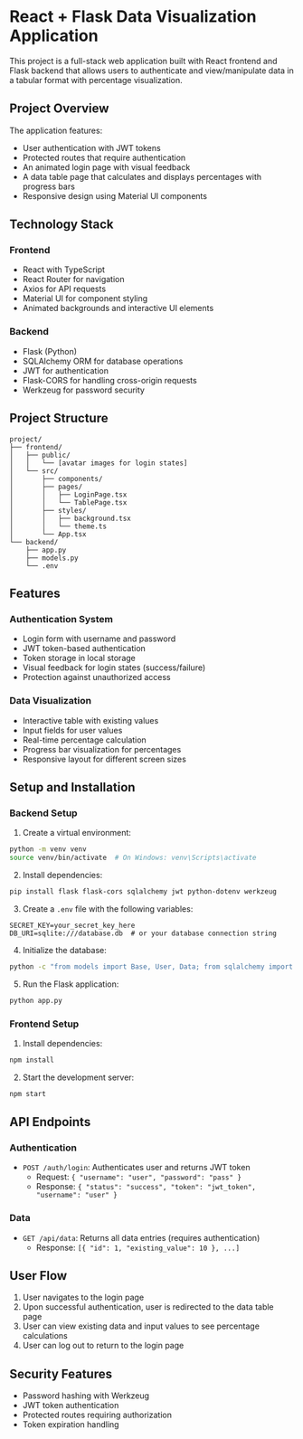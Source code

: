 ﻿# React + Flask Data Visualization Application

This project is a full-stack web application built with React frontend and Flask backend that allows users to authenticate and view/manipulate data in a tabular format with percentage visualization.

## Project Overview

The application features:
- User authentication with JWT tokens
- Protected routes that require authentication
- An animated login page with visual feedback
- A data table page that calculates and displays percentages with progress bars
- Responsive design using Material UI components

## Technology Stack

### Frontend
- React with TypeScript
- React Router for navigation
- Axios for API requests
- Material UI for component styling
- Animated backgrounds and interactive UI elements

### Backend
- Flask (Python)
- SQLAlchemy ORM for database operations
- JWT for authentication
- Flask-CORS for handling cross-origin requests
- Werkzeug for password security

## Project Structure

```
project/
├── frontend/
│   ├── public/
│   │   └── [avatar images for login states]
│   └── src/
│       ├── components/
│       ├── pages/
│       │   ├── LoginPage.tsx
│       │   └── TablePage.tsx
│       ├── styles/
│       │   ├── background.tsx
│       │   └── theme.ts
│       └── App.tsx
└── backend/
    ├── app.py
    ├── models.py
    └── .env
```

## Features

### Authentication System
- Login form with username and password
- JWT token-based authentication
- Token storage in local storage
- Visual feedback for login states (success/failure)
- Protection against unauthorized access

### Data Visualization
- Interactive table with existing values
- Input fields for user values
- Real-time percentage calculation
- Progress bar visualization for percentages
- Responsive layout for different screen sizes

## Setup and Installation

### Backend Setup

1. Create a virtual environment:
```bash
python -m venv venv
source venv/bin/activate  # On Windows: venv\Scripts\activate
```

2. Install dependencies:
```bash
pip install flask flask-cors sqlalchemy jwt python-dotenv werkzeug
```

3. Create a `.env` file with the following variables:
```
SECRET_KEY=your_secret_key_here
DB_URI=sqlite:///database.db  # or your database connection string
```

4. Initialize the database:
```bash
python -c "from models import Base, User, Data; from sqlalchemy import create_engine; import os; from dotenv import load_dotenv; from werkzeug.security import generate_password_hash; load_dotenv(); engine = create_engine(os.getenv('DB_URI')); Base.metadata.create_all(engine); from sqlalchemy.orm import sessionmaker; Session = sessionmaker(bind=engine); session = Session(); admin = User(username='admin', password_hash=generate_password_hash('password')); session.add(admin); for i in range(1, 6): session.add(Data(existing_value=i*10)); session.commit(); session.close()"
```

5. Run the Flask application:
```bash
python app.py
```

### Frontend Setup

1. Install dependencies:
```bash
npm install
```

2. Start the development server:
```bash
npm start
```

## API Endpoints

### Authentication
- `POST /auth/login`: Authenticates user and returns JWT token
  - Request: `{ "username": "user", "password": "pass" }`
  - Response: `{ "status": "success", "token": "jwt_token", "username": "user" }`

### Data
- `GET /api/data`: Returns all data entries (requires authentication)
  - Response: `[{ "id": 1, "existing_value": 10 }, ...]`

## User Flow

1. User navigates to the login page
2. Upon successful authentication, user is redirected to the data table page
3. User can view existing data and input values to see percentage calculations
4. User can log out to return to the login page

## Security Features

- Password hashing with Werkzeug
- JWT token authentication
- Protected routes requiring authorization
- Token expiration handling
